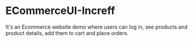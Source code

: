 # ECommerceUI-Increff
It's an Ecommerce website demo where users can log in, see products and product details, add them to cart and place orders. 
